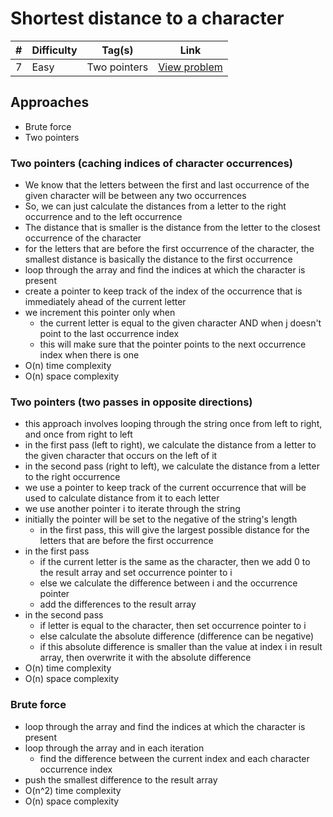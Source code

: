 # Shortest distance to a character

| #   | Difficulty | Tag(s)       | Link                                                                            |
| --- | ---------- | ------------ | ------------------------------------------------------------------------------- |
| 7   | Easy       | Two pointers | [View problem](https://leetcode.com/problems/shortest-distance-to-a-character/) |

## Approaches

- Brute force
- Two pointers

### Two pointers (caching indices of character occurrences)

- We know that the letters between the first and last occurrence of the given character will be between any two occurrences
- So, we can just calculate the distances from a letter to the right occurrence and to the left occurrence
- The distance that is smaller is the distance from the letter to the closest occurrence of the character
- for the letters that are before the first occurrence of the character, the smallest distance is basically the distance to the first occurrence
- loop through the array and find the indices at which the character is present
- create a pointer to keep track of the index of the occurrence that is immediately ahead of the current letter
- we increment this pointer only when
  - the current letter is equal to the given character AND when j doesn't point to the last occurrence index
  - this will make sure that the pointer points to the next occurrence index when there is one
- O(n) time complexity
- O(n) space complexity

### Two pointers (two passes in opposite directions)

- this approach involves looping through the string once from left to right, and once from right to left
- in the first pass (left to right), we calculate the distance from a letter to the given character that occurs on the left of it
- in the second pass (right to left), we calculate the distance from a letter to the right occurrence
- we use a pointer to keep track of the current occurrence that will be used to calculate distance from it to each letter
- we use another pointer i to iterate through the string
- initially the pointer will be set to the negative of the string's length
  - in the first pass, this will give the largest possible distance for the letters that are before the first occurrence
- in the first pass
  - if the current letter is the same as the character, then we add 0 to the result array and set occurrence pointer to i
  - else we calculate the difference between i and the occurrence pointer
  - add the differences to the result array
- in the second pass
  - if letter is equal to the character, then set occurrence pointer to i
  - else calculate the absolute difference (difference can be negative)
  - if this absolute difference is smaller than the value at index i in result array, then overwrite it with the absolute difference
- O(n) time complexity
- O(n) space complexity

### Brute force

- loop through the array and find the indices at which the character is present
- loop through the array and in each iteration
  - find the difference between the current index and each character occurrence index
- push the smallest difference to the result array
- O(n^2) time complexity
- O(n) space complexity
